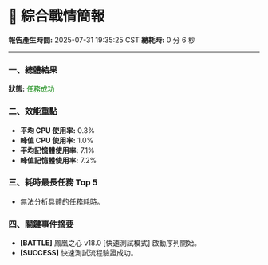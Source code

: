 # 📑 綜合戰情簡報

**報告產生時間:** 2025-07-31 19:35:25 CST
**總耗時:** 0 分 6 秒

---

### 一、總體結果
**狀態:** <font color="green">任務成功</font>

### 二、效能重點
- **平均 CPU 使用率:** 0.3%
- **峰值 CPU 使用率:** 1.0%
- **平均記憶體使用率:** 7.1%
- **峰值記憶體使用率:** 7.2%

### 三、耗時最長任務 Top 5
- 無法分析具體的任務耗時。


### 四、關鍵事件摘要
- **[BATTLE]** 鳳凰之心 v18.0 [快速測試模式] 啟動序列開始。
- **[SUCCESS]** 快速測試流程驗證成功。